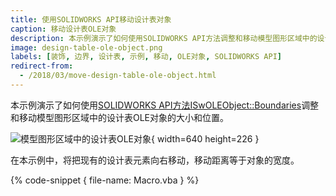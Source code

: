 ```yaml
---
title: 使用SOLIDWORKS API移动设计表对象
caption: 移动设计表OLE对象
description: 本示例演示了如何使用SOLIDWORKS API方法调整和移动模型图形区域中的设计表OLE对象的大小和位置。
image: design-table-ole-object.png
labels: [装饰, 边界, 设计表, 示例, 移动, OLE对象, SOLIDWORKS API]
redirect-from:
  - /2018/03/move-design-table-ole-object.html
---
```

本示例演示了如何使用[SOLIDWORKS API方法ISwOLEObject::Boundaries](https://help.solidworks.com/2018/english/api/sldworksapi/solidworks.interop.sldworks~solidworks.interop.sldworks.iswoleobject~boundaries.html)调整和移动模型图形区域中的设计表OLE对象的大小和位置。

![模型图形区域中的设计表OLE对象](design-table-ole-object.png){ width=640 height=226 }

在本示例中，将把现有的设计表元素向右移动，移动距离等于对象的宽度。

{% code-snippet { file-name: Macro.vba } %}